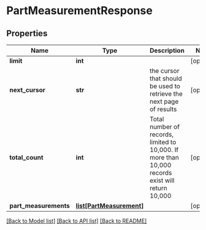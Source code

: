 # PartMeasurementResponse

## Properties
Name | Type | Description | Notes
------------ | ------------- | ------------- | -------------
**limit** | **int** |  | [optional] 
**next_cursor** | **str** | the cursor that should be used to retrieve the next page of results | [optional] 
**total_count** | **int** | Total number of records, limited to 10,000. If more than 10,000 records exist will return 10,000 | [optional] 
**part_measurements** | [**list[PartMeasurement]**](PartMeasurement.md) |  | [optional] 

[[Back to Model list]](../README.md#documentation-for-models) [[Back to API list]](../README.md#documentation-for-api-endpoints) [[Back to README]](../README.md)


